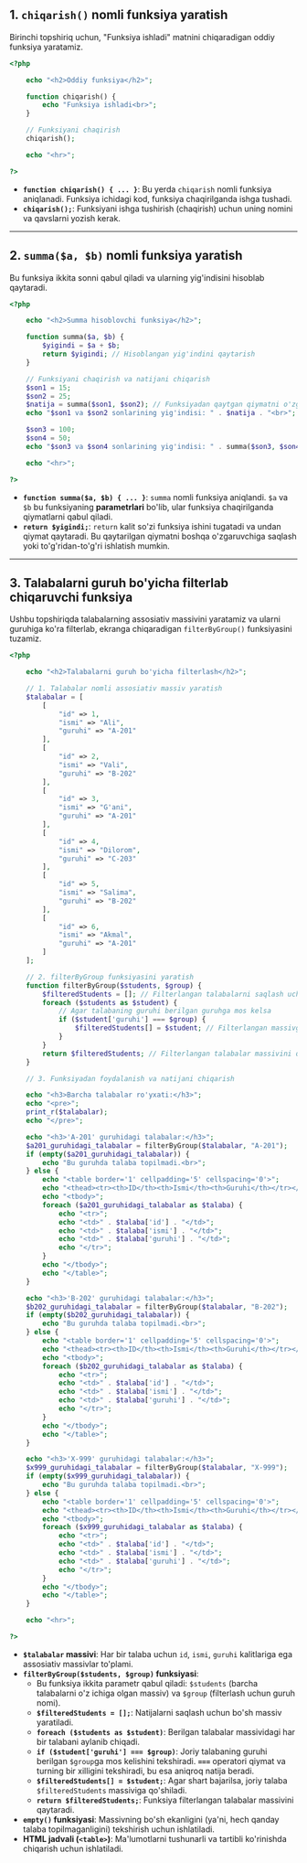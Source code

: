 ## 1\. `chiqarish()` nomli funksiya yaratish

Birinchi topshiriq uchun, "Funksiya ishladi" matnini chiqaradigan oddiy funksiya yaratamiz.

```php
<?php

    echo "<h2>Oddiy funksiya</h2>";

    function chiqarish() {
        echo "Funksiya ishladi<br>";
    }

    // Funksiyani chaqirish
    chiqarish();

    echo "<hr>";

?>
```

  * **`function chiqarish() { ... }`**: Bu yerda `chiqarish` nomli funksiya aniqlanadi. Funksiya ichidagi kod, funksiya chaqirilganda ishga tushadi.
  * **`chiqarish();`**: Funksiyani ishga tushirish (chaqirish) uchun uning nomini va qavslarni yozish kerak.

-----

## 2\. `summa($a, $b)` nomli funksiya yaratish

Bu funksiya ikkita sonni qabul qiladi va ularning yig'indisini hisoblab qaytaradi.

```php
<?php

    echo "<h2>Summa hisoblovchi funksiya</h2>";

    function summa($a, $b) {
        $yigindi = $a + $b;
        return $yigindi; // Hisoblangan yig'indini qaytarish
    }

    // Funksiyani chaqirish va natijani chiqarish
    $son1 = 15;
    $son2 = 25;
    $natija = summa($son1, $son2); // Funksiyadan qaytgan qiymatni o'zgaruvchiga saqlash
    echo "$son1 va $son2 sonlarining yig'indisi: " . $natija . "<br>";

    $son3 = 100;
    $son4 = 50;
    echo "$son3 va $son4 sonlarining yig'indisi: " . summa($son3, $son4) . "<br>"; // To'g'ridan-to'g'ri chiqarish

    echo "<hr>";

?>
```

  * **`function summa($a, $b) { ... }`**: `summa` nomli funksiya aniqlandi. `$a` va `$b` bu funksiyaning **parametrlari** bo'lib, ular funksiya chaqirilganda qiymatlarni qabul qiladi.
  * **`return $yigindi;`**: `return` kalit so'zi funksiya ishini tugatadi va undan qiymat qaytaradi. Bu qaytarilgan qiymatni boshqa o'zgaruvchiga saqlash yoki to'g'ridan-to'g'ri ishlatish mumkin.

-----

## 3\. Talabalarni guruh bo'yicha filterlab chiqaruvchi funksiya

Ushbu topshiriqda talabalarning assosiativ massivini yaratamiz va ularni guruhiga ko'ra filterlab, ekranga chiqaradigan `filterByGroup()` funksiyasini tuzamiz.

```php
<?php

    echo "<h2>Talabalarni guruh bo'yicha filterlash</h2>";

    // 1. Talabalar nomli assosiativ massiv yaratish
    $talabalar = [
        [
            "id" => 1,
            "ismi" => "Ali",
            "guruhi" => "A-201"
        ],
        [
            "id" => 2,
            "ismi" => "Vali",
            "guruhi" => "B-202"
        ],
        [
            "id" => 3,
            "ismi" => "G'ani",
            "guruhi" => "A-201"
        ],
        [
            "id" => 4,
            "ismi" => "Dilorom",
            "guruhi" => "C-203"
        ],
        [
            "id" => 5,
            "ismi" => "Salima",
            "guruhi" => "B-202"
        ],
        [
            "id" => 6,
            "ismi" => "Akmal",
            "guruhi" => "A-201"
        ]
    ];

    // 2. filterByGroup funksiyasini yaratish
    function filterByGroup($students, $group) {
        $filteredStudents = []; // Filterlangan talabalarni saqlash uchun bo'sh massiv
        foreach ($students as $student) {
            // Agar talabaning guruhi berilgan guruhga mos kelsa
            if ($student['guruhi'] === $group) {
                $filteredStudents[] = $student; // Filterlangan massivga qo'shish
            }
        }
        return $filteredStudents; // Filterlangan talabalar massivini qaytarish
    }

    // 3. Funksiyadan foydalanish va natijani chiqarish

    echo "<h3>Barcha talabalar ro'yxati:</h3>";
    echo "<pre>";
    print_r($talabalar);
    echo "</pre>";

    echo "<h3>'A-201' guruhidagi talabalar:</h3>";
    $a201_guruhidagi_talabalar = filterByGroup($talabalar, "A-201");
    if (empty($a201_guruhidagi_talabalar)) {
        echo "Bu guruhda talaba topilmadi.<br>";
    } else {
        echo "<table border='1' cellpadding='5' cellspacing='0'>";
        echo "<thead><tr><th>ID</th><th>Ismi</th><th>Guruhi</th></tr></thead>";
        echo "<tbody>";
        foreach ($a201_guruhidagi_talabalar as $talaba) {
            echo "<tr>";
            echo "<td>" . $talaba['id'] . "</td>";
            echo "<td>" . $talaba['ismi'] . "</td>";
            echo "<td>" . $talaba['guruhi'] . "</td>";
            echo "</tr>";
        }
        echo "</tbody>";
        echo "</table>";
    }

    echo "<h3>'B-202' guruhidagi talabalar:</h3>";
    $b202_guruhidagi_talabalar = filterByGroup($talabalar, "B-202");
    if (empty($b202_guruhidagi_talabalar)) {
        echo "Bu guruhda talaba topilmadi.<br>";
    } else {
        echo "<table border='1' cellpadding='5' cellspacing='0'>";
        echo "<thead><tr><th>ID</th><th>Ismi</th><th>Guruhi</th></tr></thead>";
        echo "<tbody>";
        foreach ($b202_guruhidagi_talabalar as $talaba) {
            echo "<tr>";
            echo "<td>" . $talaba['id'] . "</td>";
            echo "<td>" . $talaba['ismi'] . "</td>";
            echo "<td>" . $talaba['guruhi'] . "</td>";
            echo "</tr>";
        }
        echo "</tbody>";
        echo "</table>";
    }

    echo "<h3>'X-999' guruhidagi talabalar:</h3>";
    $x999_guruhidagi_talabalar = filterByGroup($talabalar, "X-999");
    if (empty($x999_guruhidagi_talabalar)) {
        echo "Bu guruhda talaba topilmadi.<br>";
    } else {
        echo "<table border='1' cellpadding='5' cellspacing='0'>";
        echo "<thead><tr><th>ID</th><th>Ismi</th><th>Guruhi</th></tr></thead>";
        echo "<tbody>";
        foreach ($x999_guruhidagi_talabalar as $talaba) {
            echo "<tr>";
            echo "<td>" . $talaba['id'] . "</td>";
            echo "<td>" . $talaba['ismi'] . "</td>";
            echo "<td>" . $talaba['guruhi'] . "</td>";
            echo "</tr>";
        }
        echo "</tbody>";
        echo "</table>";
    }

    echo "<hr>";

?>
```

  * **`$talabalar` massivi**: Har bir talaba uchun `id`, `ismi`, `guruhi` kalitlariga ega assosiativ massivlar to'plami.
  * **`filterByGroup($students, $group)` funksiyasi**:
      * Bu funksiya ikkita parametr qabul qiladi: `$students` (barcha talabalarni o'z ichiga olgan massiv) va `$group` (filterlash uchun guruh nomi).
      * **`$filteredStudents = [];`**: Natijalarni saqlash uchun bo'sh massiv yaratiladi.
      * **`foreach ($students as $student)`**: Berilgan talabalar massividagi har bir talabani aylanib chiqadi.
      * **`if ($student['guruhi'] === $group)`**: Joriy talabaning guruhi berilgan `$group`ga mos kelishini tekshiradi. **`===`** operatori qiymat va turning bir xilligini tekshiradi, bu esa aniqroq natija beradi.
      * **`$filteredStudents[] = $student;`**: Agar shart bajarilsa, joriy talaba `$filteredStudents` massiviga qo'shiladi.
      * **`return $filteredStudents;`**: Funksiya filterlangan talabalar massivini qaytaradi.
  * **`empty()` funksiyasi**: Massivning bo'sh ekanligini (ya'ni, hech qanday talaba topilmaganligini) tekshirish uchun ishlatiladi.
  * **HTML jadvali (`<table>`)**: Ma'lumotlarni tushunarli va tartibli ko'rinishda chiqarish uchun ishlatiladi.